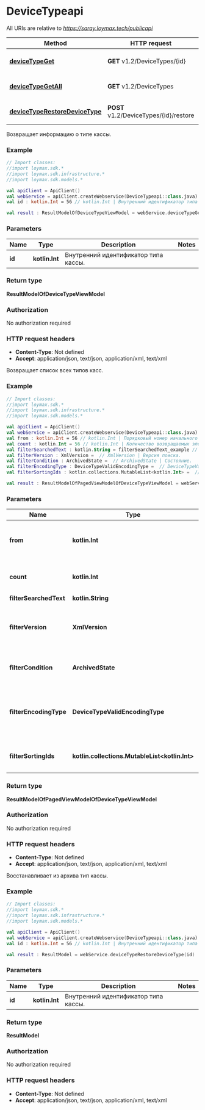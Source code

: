 # DeviceTypeapi

All URIs are relative to *https://saray.loymax.tech/publicapi*

Method | HTTP request | Description
------------- | ------------- | -------------
[**deviceTypeGet**](DeviceTypeapi.md#deviceTypeGet) | **GET** v1.2/DeviceTypes/{id} | Возвращает информацию о типе кассы.
[**deviceTypeGetAll**](DeviceTypeapi.md#deviceTypeGetAll) | **GET** v1.2/DeviceTypes | Возвращает список всех типов касс.
[**deviceTypeRestoreDeviceType**](DeviceTypeapi.md#deviceTypeRestoreDeviceType) | **POST** v1.2/DeviceTypes/{id}/restore | Восстанавливает из архива тип кассы.



Возвращает информацию о типе кассы.

### Example
```kotlin
// Import classes:
//import loymax.sdk.*
//import loymax.sdk.infrastructure.*
//import loymax.sdk.models.*

val apiClient = ApiClient()
val webService = apiClient.createWebservice(DeviceTypeapi::class.java)
val id : kotlin.Int = 56 // kotlin.Int | Внутренний идентификатор типа кассы.

val result : ResultModelOfDeviceTypeViewModel = webService.deviceTypeGet(id)
```

### Parameters

Name | Type | Description  | Notes
------------- | ------------- | ------------- | -------------
 **id** | **kotlin.Int**| Внутренний идентификатор типа кассы. |

### Return type

**ResultModelOfDeviceTypeViewModel**

### Authorization

No authorization required

### HTTP request headers

 - **Content-Type**: Not defined
 - **Accept**: application/json, text/json, application/xml, text/xml


Возвращает список всех типов касс.

### Example
```kotlin
// Import classes:
//import loymax.sdk.*
//import loymax.sdk.infrastructure.*
//import loymax.sdk.models.*

val apiClient = ApiClient()
val webService = apiClient.createWebservice(DeviceTypeapi::class.java)
val from : kotlin.Int = 56 // kotlin.Int | Порядковый номер начального элемента выборки.
val count : kotlin.Int = 56 // kotlin.Int | Количество возвращаемых элементов выборки.
val filterSearchedText : kotlin.String = filterSearchedText_example // kotlin.String | Текст поиска.
val filterVersion : XmlVersion =  // XmlVersion | Версия поиска.
val filterCondition : ArchivedState =  // ArchivedState | Состояние.
val filterEncodingType : DeviceTypeValidEncodingType =  // DeviceTypeValidEncodingType | Тип кодировки.
val filterSortingIds : kotlin.collections.MutableList<kotlin.Int> =  // kotlin.collections.MutableList<kotlin.Int> | Идентификаторы типов касс, выводимых в начале списка.

val result : ResultModelOfPagedViewModelOfDeviceTypeViewModel = webService.deviceTypeGetAll(from, count, filterSearchedText, filterVersion, filterCondition, filterEncodingType, filterSortingIds)
```

### Parameters

Name | Type | Description  | Notes
------------- | ------------- | ------------- | -------------
 **from** | **kotlin.Int**| Порядковый номер начального элемента выборки. | [optional]
 **count** | **kotlin.Int**| Количество возвращаемых элементов выборки. | [optional]
 **filterSearchedText** | **kotlin.String**| Текст поиска. | [optional]
 **filterVersion** | **XmlVersion**| Версия поиска. | [optional] [enum: Version20, Version22, Version30, Version32]
 **filterCondition** | **ArchivedState**| Состояние. | [optional] [enum: Archived, NonArchived]
 **filterEncodingType** | **DeviceTypeValidEncodingType**| Тип кодировки. | [optional] [enum: ASCII, Cp866, Koi8r, Windows1251, Unicode, UTF7, UTF8, UTF32]
 **filterSortingIds** | **kotlin.collections.MutableList&lt;kotlin.Int&gt;**| Идентификаторы типов касс, выводимых в начале списка. | [optional]

### Return type

**ResultModelOfPagedViewModelOfDeviceTypeViewModel**

### Authorization

No authorization required

### HTTP request headers

 - **Content-Type**: Not defined
 - **Accept**: application/json, text/json, application/xml, text/xml


Восстанавливает из архива тип кассы.

### Example
```kotlin
// Import classes:
//import loymax.sdk.*
//import loymax.sdk.infrastructure.*
//import loymax.sdk.models.*

val apiClient = ApiClient()
val webService = apiClient.createWebservice(DeviceTypeapi::class.java)
val id : kotlin.Int = 56 // kotlin.Int | Внутренний идентификатор типа кассы.

val result : ResultModel = webService.deviceTypeRestoreDeviceType(id)
```

### Parameters

Name | Type | Description  | Notes
------------- | ------------- | ------------- | -------------
 **id** | **kotlin.Int**| Внутренний идентификатор типа кассы. |

### Return type

**ResultModel**

### Authorization

No authorization required

### HTTP request headers

 - **Content-Type**: Not defined
 - **Accept**: application/json, text/json, application/xml, text/xml

